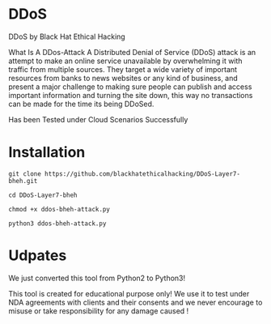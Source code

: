 # DDoS
DDoS  by Black Hat Ethical Hacking 

What Is A DDos-Attack
A Distributed Denial of Service (DDoS) attack is an attempt to make an online service unavailable
by overwhelming it with traffic from multiple sources. They target a wide variety of important resources from banks to news websites or any kind of business, and present a major challenge to making sure people can publish and access important information and turning the site down, this way no transactions can be made for the time its being DDoSed.

Has been Tested under Cloud Scenarios Successfully

# Installation

`git clone https://github.com/blackhatethicalhacking/DDoS-Layer7-bheh.git`

`cd DDoS-Layer7-bheh`

`chmod +x ddos-bheh-attack.py`

`python3 ddos-bheh-attack.py`

# Udpates

We just converted this tool from Python2 to Python3! 

This tool is created for educational purpose only! We use it to test under NDA agreements with clients
and their consents and we never encourage to misuse or take responsibility for any damage caused !


